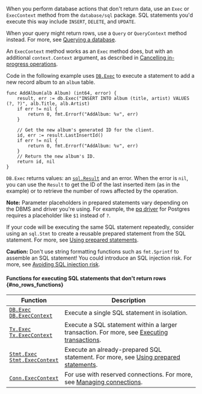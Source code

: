 <!--{
  "Title": "Executing SQL statements that don't return data"
}-->

When you perform database actions that don't return data, use an `Exec` or
`ExecContext` method from the `database/sql` package. SQL statements you'd
execute this way include `INSERT`, `DELETE`, and `UPDATE`.

When your query might return rows, use a `Query` or `QueryContext` method
instead. For more, see [Querying a database](/doc/database/query).

An `ExecContext` method works as an `Exec` method does, but with an additional
`context.Context` argument, as described in
[Cancelling in-progress operations](/doc/database/cancel-operations).

Code in the following example uses
[`DB.Exec`](https://pkg.go.dev/database/sql#DB.Exec) to execute a
statement to add a new record album to an `album` table.

```
func AddAlbum(alb Album) (int64, error) {
	result, err := db.Exec("INSERT INTO album (title, artist) VALUES (?, ?)", alb.Title, alb.Artist)
	if err != nil {
		return 0, fmt.Errorf("AddAlbum: %v", err)
	}

	// Get the new album's generated ID for the client.
	id, err := result.LastInsertId()
	if err != nil {
		return 0, fmt.Errorf("AddAlbum: %v", err)
	}
	// Return the new album's ID.
	return id, nil
}
```

`DB.Exec` returns values: an [`sql.Result`](https://pkg.go.dev/database/sql#Result)
and an error. When the error is `nil`, you can use the `Result` to get the ID
of the last inserted item (as in the example) or to retrieve the number of rows
affected by the operation.

**Note:** Parameter placeholders in prepared statements vary depending on
the DBMS and driver you're using. For example, the
[pq driver](https://pkg.go.dev/github.com/lib/pq) for Postgres requires a
placeholder like `$1` instead of `?`.

If your code will be executing the same SQL statement repeatedly, consider
using an `sql.Stmt` to create a reusable prepared statement from the SQL
statement. For more, see [Using prepared statements](/doc/database/prepared-statements).

**Caution:** Don't use string formatting functions such as `fmt.Sprintf`
to assemble an SQL statement! You could introduce an SQL injection risk.
For more, see [Avoiding SQL injection risk](/doc/database/sql-injection).

#### Functions for executing SQL statements that don't return rows {#no_rows_functions}

<table id="no-rows-functions-list" class="DocTable">
  <thead>
    <tr class="DocTable-head">
      <th class="DocTable-cell" width="20%">Function</th>
      <th class="DocTable-cell">Description</th>
    </tr>
  </thead>
  <tbody>
    <tr class="DocTable-row">
      <td class="DocTable-cell">
        <code><a href="https://pkg.go.dev/database/sql#DB.Exec">DB.Exec</a></code><br/>
        <code><a href="https://pkg.go.dev/database/sql#DB.ExecContext">DB.ExecContext</a></code>
      </td>
      <td class="DocTable-cell">Execute a single SQL statement in isolation.</td>
    </tr>
    <tr class="DocTable-row">
      <td class="DocTable-cell">
        <code><a href="https://pkg.go.dev/database/sql#Tx.Exec">Tx.Exec</a></code><br/>
        <code><a href="https://pkg.go.dev/database/sql#Tx.ExecContext">Tx.ExecContext</a></code>
      </td>
      <td class="DocTable-cell">Execute a SQL statement within a larger transaction. For more, see
          <a href="/doc/database/execute-transactions">Executing transactions</a>.
      </td>
    </tr>
    <tr class="DocTable-row">
      <td class="DocTable-cell">
        <code><a href="https://pkg.go.dev/database/sql#Stmt.Exec">Stmt.Exec</a></code><br/>
        <code><a href="https://pkg.go.dev/database/sql#Stmt.ExecContext">Stmt.ExecContext</a></code>
      </td>
      <td class="DocTable-cell">Execute an already-prepared SQL statement. For more, see
          <a href="/doc/database/prepared-statements">Using prepared statements</a>.
      </td>
    </tr>
    <tr class="DocTable-row">
      <td class="DocTable-cell">
        <code><a href="https://pkg.go.dev/database/sql#Conn.ExecContext">Conn.ExecContext</a></code>
      </td>
      <td class="DocTable-cell">For use with reserved connections. For more, see
          <a href="/doc/database/manage-connections">Managing connections</a>.
      </td>
    </tr>
  </tbody>
</table>
